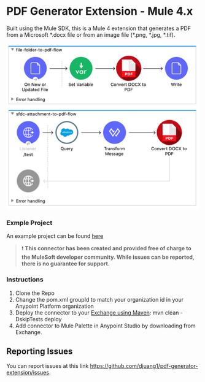 # PDF Generator Extension - Mule 4.x

Built using the Mule SDK, this is a Mule 4 extension that generates a PDF from a Microsoft \*.docx file or from an image file (\*.png, \*.jpg, \*.tif).

<img src="https://github.com/djuang1/djuang1.github.io/blob/master/img/pdf-generator-extension/pdf-generator-flow-example.png?raw=true" width="600px">

### Exmple Project

An example project can be found [here](https://github.com/djuang1/pdf-generator-example-mule4)

> :exclamation: **This connector has been created and provided free of charge to the MuleSoft developer community. While issues can be reported, there is no guarantee for support.**

### Instructions

1.  Clone the Repo
2.  Change the pom.xml groupId to match your organization id in your Anypoint Platform organization
3.  Deploy the connector to your [Exchange using Maven](https://docs.mulesoft.com/exchange/to-publish-assets-maven):  mvn clean -DskipTests deploy
4.  Add connector to Mule Palette in Anypoint Studio by downloading from Exchange.

## Reporting Issues

You can report issues at this link https://github.com/djuang1/pdf-generator-extension/issues.